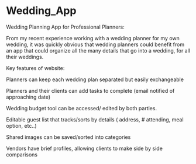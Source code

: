 # Wedding_App
Wedding Planning App for Professional Planners:

From my recent experience working with a wedding planner for my own wedding, it was quickly obvious that wedding planners could benefit from an app that could organize all the many details that go into a wedding, for all their weddings. 

Key features of website:

Planners can keep each wedding plan separated but easily exchangeable

Planners and their clients can add tasks to complete (email notified of approaching date)

Wedding budget tool can be accessed/ edited by both parties. 

Editable guest list that tracks/sorts by details ( address, # attending, meal option, etc..)

Shared images can be saved/sorted into categories

Vendors have brief profiles, allowing clients to make side by side comparisons
